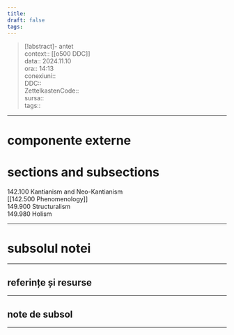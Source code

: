 ```yaml
---
title: 
draft: false
tags:
---
```

> [!abstract]- antet  
> context:: [[o500 DDC]]  
> data:: 2024.11.10  
> ora:: 14:13  
> conexiuni::  
> DDC::  
> ZettelkastenCode::  
> sursa::  
> tags::  


---

# componente externe
  

# sections and subsections
  
142.100 Kantianism and Neo-Kantianism  
[[142.500 Phenomenology]]  
149.900 Structuralism  
149.980 Holism  

  
---  
# subsolul notei  
---  
## referințe și resurse  
  

---  
## note de subsol  
---  
  

